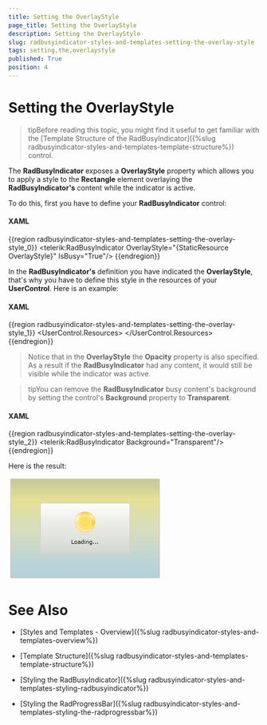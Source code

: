```yaml
---
title: Setting the OverlayStyle
page_title: Setting the OverlayStyle
description: Setting the OverlayStyle
slug: radbusyindicator-styles-and-templates-setting-the-overlay-style
tags: setting,the,overlaystyle
published: True
position: 4
---
```


# Setting the OverlayStyle

>tipBefore reading this topic, you might find it useful to get familiar with the [Template Structure of the RadBusyIndicator]({%slug radbusyindicator-styles-and-templates-template-structure%}) control.

The __RadBusyIndicator__ exposes a __OverlayStyle__ property which allows you to apply a style to the __Rectangle__ element overlaying the __RadBusyIndicator's__ content while the indicator is active. 

To do this, first you have to define your __RadBusyIndicator__ control:

#### __XAML__

{{region radbusyindicator-styles-and-templates-setting-the-overlay-style_0}}
	<Grid x:Name="LayoutRoot"
	      Background="White">
	    <telerik:RadBusyIndicator OverlayStyle="{StaticResource OverlayStyle}"
	                              IsBusy="True"/>
	</Grid>
{{endregion}}

In the __RadBusyIndicator's__ definition you have indicated the __OverlayStyle__, that's why you have to define this style in the resources of your __UserControl__. Here is an example:

#### __XAML__

{{region radbusyindicator-styles-and-templates-setting-the-overlay-style_1}}
	<UserControl.Resources>
	    <Style x:Key="OverlayStyle"
	           TargetType="Rectangle">
	        <Setter Property="Stroke"
	                Value="#FFDA8282" />
	        <Setter Property="Fill">
	            <Setter.Value>
	                <LinearGradientBrush EndPoint="0.5,1"
	                                     MappingMode="RelativeToBoundingBox"
	                                     StartPoint="0.5,0">
	                    <GradientStop Color="#FF6BBDD2"
	                                  Offset="0" />
	                    <GradientStop Color="#FFD2CC34"
	                                  Offset="0.209" />
	                    <GradientStop Color="#FFC2CE8E"
	                                  Offset="0.512" />
	                    <GradientStop Color="#FF86C0CE"
	                                  Offset="0.897" />
	                    <GradientStop Color="#FF8E9334"
	                                  Offset="0" />
	                </LinearGradientBrush>
	            </Setter.Value>
	        </Setter>
	        <Setter Property="Opacity"
	                Value="0.5" />
	    </Style>
	</UserControl.Resources>
{{endregion}}

>Notice that in the __OverlayStyle__ the __Opacity__ property is also specified. As a result if the __RadBusyIndicator__ had any content, it would still be visible while the indicator was active.

>tipYou can remove the __RadBusyIndicator__ busy content's background by setting the control's __Background__ property to __Transparent__.

#### __XAML__

{{region radbusyindicator-styles-and-templates-setting-the-overlay-style_2}}
	<telerik:RadBusyIndicator Background="Transparent"/>
{{endregion}}

Here is the result:

![](images/radbusyindicator_styles_and_templates_overlay_style_010.png)

# See Also

 * [Styles and Templates - Overview]({%slug radbusyindicator-styles-and-templates-overview%})

 * [Template Structure]({%slug radbusyindicator-styles-and-templates-template-structure%})

 * [Styling the RadBusyIndicator]({%slug radbusyindicator-styles-and-templates-styling-radbusyindicator%})

 * [Styling the RadProgressBar]({%slug radbusyindicator-styles-and-templates-styling-the-radprogressbar%})
